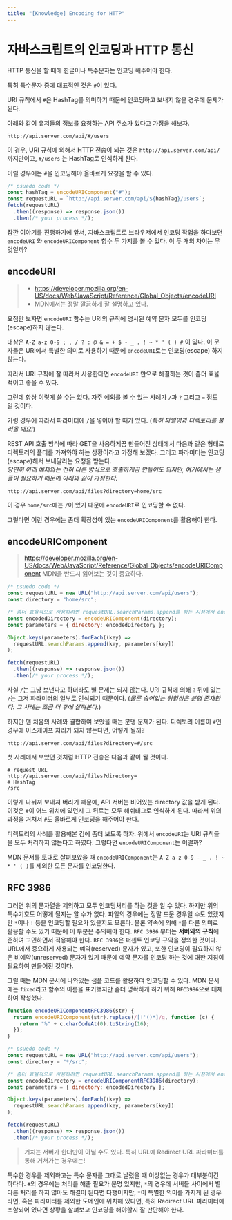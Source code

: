```yaml
---
title: "[Knowledge] Encoding for HTTP"
---
```


# 자바스크립트의 인코딩과 HTTP 통신

HTTP 통신을 할 때에 한글이나 특수문자는 인코딩 해주어야 한다.

특히 특수문자 중에 대표적인 것은 `#`이 있다.

URI 규칙에서 `#`은 HashTag를 의미하기 때문에 인코딩하고 보내지 않을 경우에 문제가 된다.

아래와 같이 유저들의 정보를 요청하는 API 주소가 있다고 가정을 해보자.

```
http://api.server.com/api/#/users
```

이 경우, URI 규칙에 의해서 HTTP 전송이 되는 것은 `http://api.server.com/api/` 까지만이고, `#/users` 는 HashTag로 인식하게 된다.

이럴 경우에는 `#`을 인코딩해야 올바르게 요청을 할 수 있다.

```javascript
/* psuedo code */
const hashTag = encodeURIComponent("#");
const requestURL = `http://api.server.com/api/${hashTag}/users`;
fetch(requestURL)
  .then((response) => response.json())
  .then(/* your process */);
```

잠깐 이야기를 진행하기에 앞서, 자바스크립트로 브라우저에서 인코딩 작업을 하다보면 `encodeURI` 와 `encodeURIComponent` 함수 두 가지를 볼 수 있다. 이 두 개의 차이는 무엇일까?

## encodeURI

> - https://developer.mozilla.org/en-US/docs/Web/JavaScript/Reference/Global_Objects/encodeURI
> - MDN에서는 정말 깔끔하게 잘 설명하고 있다.

요점만 보자면 `encodeURI` 함수는 URI의 규칙에 명시된 예약 문자 모두를 인코딩(escape)하지 않는다.

대상은 `A-Z a-z 0-9 ; , / ? : @ & = + $ - _ . ! ~ * ' ( ) #` 이 있다. 이 문자들은 URI에서 특별한 의미로 사용하기 때문에 `encodeURI`로는 인코딩(escape) 하지 않는다.

따라서 URI 규칙에 잘 따라서 사용한다면 `encodeURI` 만으로 해결하는 것이 좀더 효율적이고 좋을 수 있다.

그런데 항상 이렇게 쓸 수는 없다. 자주 예외를 볼 수 있는 사례가 `/`과 `?` 그리고 `=` 정도 일 것이다.

가령 경우에 따라서 파라미터에 `/`을 넣어야 할 때가 있다. (_특히 파일명과 디렉토리를 불러올 때요!_)

REST API 호출 방식에 따라 GET을 사용하게끔 만들어진 상태에서 다음과 같은 형태로 디렉토리의 폴더를 가져와야 하는 상황이라고 가정해 보겠다. 그리고 파라미터는 인코딩(escape)해서 보내달라는 요청을 받는다.  
_당연히 아래 예제와는 전혀 다른 방식으로 호출하게끔 만들어도 되지만, 여기에서는 샘플이 필요하기 때문에 아래와 같이 가정한다._

```
http://api.server.com/api/files?directory=home/src
```

이 경우 `home/src`에는 `/`이 있기 때문에 `encodeURI`로 인코딩할 수 없다.

그렇다면 이런 경우에는 좀더 확장성이 있는 `encodeURIComponent`를 활용해야 한다.

## encodeURIComponent

> https://developer.mozilla.org/en-US/docs/Web/JavaScript/Reference/Global_Objects/encodeURIComponent
> MDN을 반드시 읽어보는 것이 중요하다.

```javascript
/* psuedo code */
const requestURL = new URL("http://api.server.com/api/users");
const directory = "home/src";

/* 좀더 효율적으로 사용하려면 requestURL.searchParams.append를 하는 시점에서 encodeURIComponent 를 사용 */
const encodedDirectory = encodeURIComponent(directory);
const parameters = { directory: encodedDirectory };

Object.keys(parameters).forEach((key) =>
  requestURL.searchParams.append(key, parameters[key])
);

fetch(requestURL)
  .then((response) => response.json())
  .then(/* your process */);
```

사실 `/`는 그냥 보낸다고 하더라도 별 문제는 되지 않는다. URI 규칙에 의해 `?` 뒤에 있는 `/`는 그저 파라미터의 일부로 인식되기 때문이다. (_물론 숨어있는 위험성은 분명 존재한다. 그 사례는 조금 더 후에 살펴본다._)

하지만 맨 처음의 사례와 결합하여 보았을 때는 분명 문제가 된다. 디렉토리 이름이 `#`인 경우에 이스케이프 처리가 되지 않는다면, 어떻게 될까?

```
http://api.server.com/api/files?directory=#/src
```

첫 사례에서 보았던 것처럼 HTTP 전송은 다음과 같이 될 것이다.

```
# request URL
http://api.server.com/api/files?directory=
# HashTag
/src
```

이렇게 나눠져 보내져 버리기 때문에, API 서버는 비어있는 directory 값을 받게 된다. 이것은 `#`이 어느 위치에 있던지 그 뒤로는 모두 해쉬태그로 인식하게 된다. 따라서 위의 과정을 거쳐서 `#`도 올바르게 인코딩을 해주어야 한다.

디렉토리의 사례를 활용해본 김에 좀더 보도록 하자. 위에서 `encodeURI`는 URI 규칙들을 모두 처리하지 않는다고 하였다. 그렇다면 `encodeURIComponent`는 어떨까?

MDN 문서를 토대로 살펴보았을 때 `encodeURIComponent`는 `A-Z a-z 0-9 - _ . ! ~ * ' ( )`를 제외한 모든 문자를 인코딩한다.

## RFC 3986

그러면 위의 문자열을 제외하고 모두 인코딩처리를 하는 것을 알 수 있다. 하지만 위의 특수기호도 어떻게 될지는 알 수가 없다. 파일의 경우에는 정말 드문 경우일 수도 있겠지만 `*`이나 `!` 등을 인코딩할 필요가 있을지도 모른다. 물론 약속에 의해 `*`를 다른 의미로 활용할 수도 있기 때문에 이 부분은 주의해야 한다. `RFC 3986` 부터는 **서버와의 규칙**에 준하여 고민하면서 적용해야 한다. `RFC 3986`은 퍼센트 인코딩 규약을 정의한 것이다. URL에서 중요하게 사용되는 예약(reserved) 문자가 있고, 또한 인코딩이 필요하지 않은 비예약(unreserved) 문자가 있기 때문에 예약 문자를 인코딩 하는 것에 대한 지침이 필요하여 만들어진 것이다.

그럴 때는 MDN 문서에 나와있는 샘플 코드를 활용하여 인코딩할 수 있다. MDN 문서에는 `fixed`라고 함수의 이름을 표기했지만 좀더 명확하게 하기 위해 `RFC3986`으로 대체하여 작성했다.

```javascript
function encodeURIComponentRFC3986(str) {
  return encodeURIComponent(str).replace(/[!'()*]/g, function (c) {
    return "%" + c.charCodeAt(0).toString(16);
  });
}

/* psuedo code */
const requestURL = new URL("http://api.server.com/api/users");
const directory = "*/src";

/* 좀더 효율적으로 사용하려면 requestURL.searchParams.append를 하는 시점에서 encodeURIComponentRFC3986 을 사용 */
const encodedDirectory = encodeURIComponentRFC3986(directory);
const parameters = { directory: encodedDirectory };

Object.keys(parameters).forEach((key) =>
  requestURL.searchParams.append(key, parameters[key])
);

fetch(requestURL)
  .then((response) => response.json())
  .then(/* your process */);
```

> 거치는 서버가 한대만이 아닐 수도 있다. 특히 URL에 Redirect URL 파라미터를 통해 거쳐가는 경우에는!

특수한 경우를 제외하고는 특수 문자를 그대로 날렸을 때 이상없는 경우가 대부분이긴 하다다. `#`의 경우에는 처리를 해줄 필요가 분명 있지만, `*`의 경우에 서버들 사이에서 별 다른 처리를 하지 않아도 해결이 된다면 다행이지만, `*`이 특별한 의미를 가지게 된 경우라면, 혹은 파라미터를 제외한 도메인에 위치해 있다면, 특히 Redirect URL 파라미터에 포함되어 있다면 상황을 살펴보고 인코딩을 해야할지 잘 판단해야 한다.
